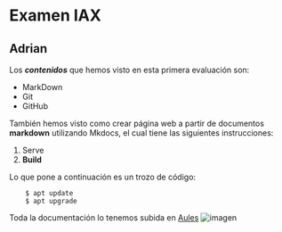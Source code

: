 # Examen IAX
## Adrian

Los  ***contenidos***  que hemos visto en esta primera evaluación son:
- MarkDown
- Git
- GitHub

También hemos visto como crear página web a partir de documentos **markdown** utilizando Mkdocs, el cual tiene las siguientes instrucciones:
1. Serve
2. **Build**

Lo que pone a continuación es un trozo de código:
```
	$ apt update 
	$ apt upgrade
```
Toda la documentación lo tenemos subida en [Aules](https://portal.edu.gva.es/aules/)
![imagen](https://portal.edu.gva.es/aules/wp-content/uploads/sites/644/2020/12/logo_aulesnew.png)